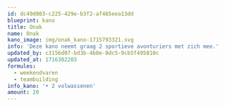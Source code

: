 ```yaml
---
id: dc49d003-c225-429e-b3f2-af465eea13dd
blueprint: kano
title: Onak
name: Onak
kano_image: img/onak_kano-1715793321.svg
info: 'Deze kano neemt graag 2 sportieve avonturiers met zich mee.'
updated_by: c3156d07-bd3b-4b0e-8dc5-9cb5f495810c
updated_at: 1716302203
formules:
  - weekendvaren
  - teambuilding
info_kano: '• 2 volwassenen'
amount: 20
---
```

